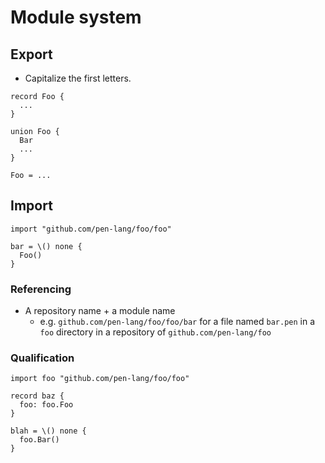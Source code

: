 # Module system

## Export

- Capitalize the first letters.

```
record Foo {
  ...
}
```

```
union Foo {
  Bar
  ...
}
```

```
Foo = ...
```

## Import

```
import "github.com/pen-lang/foo/foo"

bar = \() none {
  Foo()
}
```

### Referencing

- A repository name + a module name
  - e.g. `github.com/pen-lang/foo/foo/bar` for a file named `bar.pen` in a `foo` directory in a repository of `github.com/pen-lang/foo`

### Qualification

```
import foo "github.com/pen-lang/foo/foo"

record baz {
  foo: foo.Foo
}

blah = \() none {
  foo.Bar()
}
```
